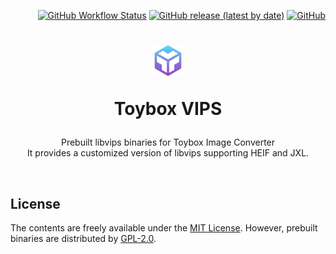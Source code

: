 <p align="right">
<a target="_blank" href="https://github.com/project-toybox/toybox-vips/actions"><img alt="GitHub Workflow Status" src="https://img.shields.io/github/workflow/status/project-toybox/toybox-vips/Build"></a>
<a target="_blank" href="https://github.com/project-toybox/toybox-vips/releases/latest"><img alt="GitHub release (latest by date)" src="https://img.shields.io/github/v/release/project-toybox/toybox-vips"></a>
<a target="_blank" href="https://github.com/project-toybox/toybox-vips/blob/main/LICENSE"><img alt="GitHub" src="https://img.shields.io/github/license/project-toybox/toybox-vips"></a>
</p>

<p align="center">
    <h1 align="center">
        <img src="https://raw.githubusercontent.com/project-toybox/toybox-assets/main/images/toybox-icon.png" width="50" height="50">
        <p>Toybox VIPS</p>
    </h1>
    <p align="center">Prebuilt libvips binaries for Toybox Image Converter<br>It provides a customized version of libvips supporting HEIF and JXL.</p>
    <br>
</p>

## License
The contents are freely available under the [MIT License](http://opensource.org/licenses/MIT). However, prebuilt binaries are distributed by [GPL-2.0](https://opensource.org/licenses/GPL-2.0).

